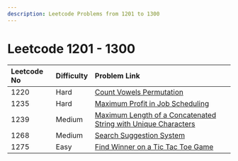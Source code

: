 ```yaml
---
description: Leetcode Problems from 1201 to 1300
---
```


# Leetcode 1201 - 1300



| Leetcode No | Difficulty | Problem Link |
| :--- | :--- | :--- |
| 1220 | Hard | [Count Vowels Permutation](../difficulty-based-problem-index/leetcode-hard/leetcode-1220-count-vowels-permutation.md) |
| 1235 | Hard | [Maximum Profit in Job Scheduling](../difficulty-based-problem-index/leetcode-hard/leetcode-1235-maximum-profit-in-job-scheduling.md) |
| 1239 | Medium | [Maximum Length of a Concatenated String with Unique Characters](../difficulty-based-problem-index/leetcode-medium/leetcode-1239-maximum-length-of-a-concatenated-string-with-unique-characters.md) |
| 1268 | Medium | [Search Suggestion System](../difficulty-based-problem-index/leetcode-medium/leetcode-1268-search-suggestions-system.md) |
| 1275 | Easy | [Find Winner on a Tic Tac Toe Game](../difficulty-based-problem-index/leetcode-easy/leetcode-1275-find-winner-on-a-tic-tac-toe-game.md) |

